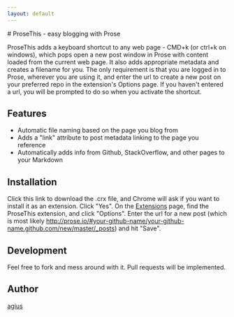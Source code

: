 ```yaml
---
layout: default
---
```


<div class="hero-unit">
# ProseThis - easy blogging with Prose
</div>

ProseThis adds a keyboard shortcut to any web page - CMD+k (or ctrl+k on windows), which pops open a new post window in Prose with content loaded from the current web page. It also adds appropriate metadata and creates a filename for you. The only requirement is that you are logged in to Prose, wherever you are using it, and enter the url to create a new post on your preferred repo in the extension's Options page. If you haven't entered a url, you will be prompted to do so when you activate the shortcut.

## Features

* Automatic file naming based on the page you blog from
* Adds a "link" attribute to post metadata linking to the page you reference
* Automatically adds info from Github, StackOverflow, and other pages to your Markdown

## Installation

Click this link to download the .crx file, and Chrome will ask if you want to install it as an extension. Click "Yes". On the [Extensions](chrome://extensions) page, find the ProseThis extension, and click "Options". Enter the url for a new post (which is most likely http://prose.io/#your-github-name/your-github-name.github.com/new/master/_posts) and hit "Save".

## Development

Feel free to fork and mess around with it. Pull requests will be implemented.

## Author

[agius](http://www.atevans.com)